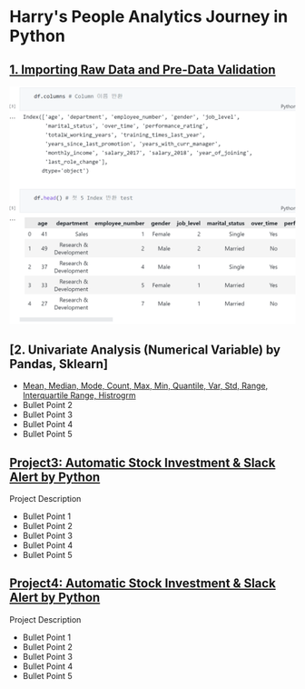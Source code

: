 # Harry's People Analytics Journey in Python

## [1. Importing Raw Data and Pre-Data Validation](https://github.com/harikimu/people_analytics/blob/master/01_pyharry.ipynb)

![](https://github.com/harikimu/people_analytics/blob/master/image/image1.png)

## [2. Univariate Analysis (Numerical Variable) by Pandas, Sklearn]

* [Mean, Median, Mode, Count, Max, Min, Quantile, Var, Std, Range, Interquartile Range, Histrogrm](https://github.com/harikimu/people_analytics/blob/master/02_pyharry.ipynb)
* Bullet Point 2
* Bullet Point 3
* Bullet Point 4
* Bullet Point 5

## [Project3: Automatic Stock Investment & Slack Alert by Python](https://github.com/harikimu/stock_analysis_in_python)

Project Description
* Bullet Point 1
* Bullet Point 2
* Bullet Point 3
* Bullet Point 4
* Bullet Point 5

## [Project4: Automatic Stock Investment & Slack Alert by Python](https://github.com/harikimu/stock_analysis_in_python)

Project Description
* Bullet Point 1
* Bullet Point 2
* Bullet Point 3
* Bullet Point 4
* Bullet Point 5
